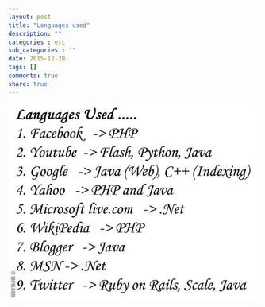 ```yaml
---
layout: post
title: "Languages used"
description: ""
categories : etc
sub_categories : ""
date: 2015-12-28
tags: []
comments: true
share: true
---
```


  

![](/assets/images/posts/451/265C8F44568092C6096FD3.JPEG)

  

